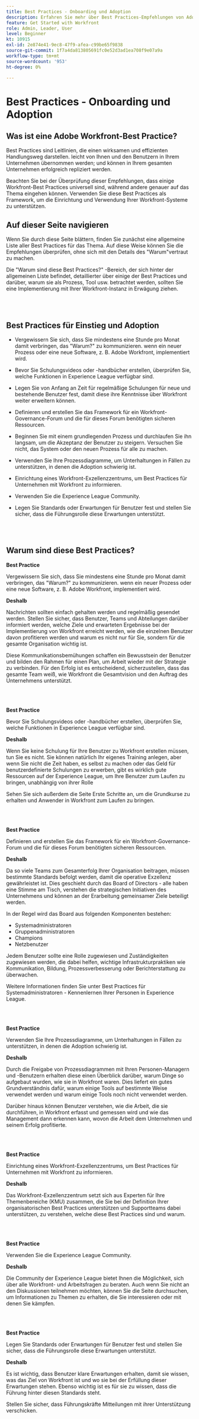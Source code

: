 ```yaml
---
title: Best Practices - Onboarding und Adoption
description: Erfahren Sie mehr über Best Practices-Empfehlungen von Adobe Workfront-Experten zum Onboarding von Benutzern in Workfront und zur Erhöhung der Benutzerakzeptanz.
feature: Get Started with Workfront
role: Admin, Leader, User
level: Beginner
kt: 10915
exl-id: 2e874e41-9ec8-47f9-afea-c99be65f9838
source-git-commit: 1f7a4da813805691fc0e52d3ad1ea708f9e07a9a
workflow-type: tm+mt
source-wordcount: '953'
ht-degree: 0%

---
```


# Best Practices - Onboarding und Adoption

## Was ist eine Adobe Workfront-Best Practice?

Best Practices sind Leitlinien, die einen wirksamen und effizienten Handlungsweg darstellen. leicht von Ihnen und den Benutzern in Ihrem Unternehmen übernommen werden; und können in Ihrem gesamten Unternehmen erfolgreich repliziert werden.

Beachten Sie bei der Überprüfung dieser Empfehlungen, dass einige Workfront-Best Practices universell sind, während andere genauer auf das Thema eingehen können. Verwenden Sie diese Best Practices als Framework, um die Einrichtung und Verwendung Ihrer Workfront-Systeme zu unterstützen.

## Auf dieser Seite navigieren

Wenn Sie durch diese Seite blättern, finden Sie zunächst eine allgemeine Liste aller Best Practices für das Thema. Auf diese Weise können Sie die Empfehlungen überprüfen, ohne sich mit den Details des &quot;Warum&quot;vertraut zu machen.

Die &quot;Warum sind diese Best Practices?&quot; -Bereich, der sich hinter der allgemeinen Liste befindet, detaillierter über einige der Best Practices und darüber, warum sie als Prozess, Tool usw. betrachtet werden, sollten Sie eine Implementierung mit Ihrer Workfront-Instanz in Erwägung ziehen.

</br>
</br>

## Best Practices für Einstieg und Adoption

* Vergewissern Sie sich, dass Sie mindestens eine Stunde pro Monat damit verbringen, das &quot;Warum?&quot; zu kommunizieren. wenn ein neuer Prozess oder eine neue Software, z. B. Adobe Workfront, implementiert wird.

* Bevor Sie Schulungsvideos oder -handbücher erstellen, überprüfen Sie, welche Funktionen in Experience League verfügbar sind.

* Legen Sie von Anfang an Zeit für regelmäßige Schulungen für neue und bestehende Benutzer fest, damit diese ihre Kenntnisse über Workfront weiter erweitern können.

* Definieren und erstellen Sie das Framework für ein Workfront-Governance-Forum und die für dieses Forum benötigten sicheren Ressourcen.

* Beginnen Sie mit einem grundlegenden Prozess und durchlaufen Sie ihn langsam, um die Akzeptanz der Benutzer zu steigern. Versuchen Sie nicht, das System oder den neuen Prozess für alle zu machen.

* Verwenden Sie Ihre Prozessdiagramme, um Unterhaltungen in Fällen zu unterstützen, in denen die Adoption schwierig ist.

* Einrichtung eines Workfront-Exzellenzzentrums, um Best Practices für Unternehmen mit Workfront zu informieren.

* Verwenden Sie die Experience League Community.

* Legen Sie Standards oder Erwartungen für Benutzer fest und stellen Sie sicher, dass die Führungsrolle diese Erwartungen unterstützt.

</br>
</br>


## Warum sind diese Best Practices?

**Best Practice**

Vergewissern Sie sich, dass Sie mindestens eine Stunde pro Monat damit verbringen, das &quot;Warum?&quot; zu kommunizieren. wenn ein neuer Prozess oder eine neue Software, z. B. Adobe Workfront, implementiert wird.

**Deshalb**

Nachrichten sollten einfach gehalten werden und regelmäßig gesendet werden. Stellen Sie sicher, dass Benutzer, Teams und Abteilungen darüber informiert werden, welche Ziele und erwarteten Ergebnisse bei der Implementierung von Workfront erreicht werden, wie die einzelnen Benutzer davon profitieren werden und warum es nicht nur für Sie, sondern für die gesamte Organisation wichtig ist.

Diese Kommunikationsbemühungen schaffen ein Bewusstsein der Benutzer und bilden den Rahmen für einen Plan, um Arbeit wieder mit der Strategie zu verbinden. Für den Erfolg ist es entscheidend, sicherzustellen, dass das gesamte Team weiß, wie Workfront die Gesamtvision und den Auftrag des Unternehmens unterstützt.

</br>
</br>

**Best Practice**

Bevor Sie Schulungsvideos oder -handbücher erstellen, überprüfen Sie, welche Funktionen in Experience League verfügbar sind.

**Deshalb**

Wenn Sie keine Schulung für Ihre Benutzer zu Workfront erstellen müssen, tun Sie es nicht. Sie können natürlich Ihr eigenes Training anlegen, aber wenn Sie nicht die Zeit haben, es selbst zu machen oder das Geld für benutzerdefinierte Schulungen zu erwerben, gibt es wirklich gute Ressourcen auf der Experience League, um Ihre Benutzer zum Laufen zu bringen, unabhängig von ihrer Rolle

Sehen Sie sich außerdem die Seite Erste Schritte an, um die Grundkurse zu erhalten und Anwender in Workfront zum Laufen zu bringen.

</br>
</br>

**Best Practice**

Definieren und erstellen Sie das Framework für ein Workfront-Governance-Forum und die für dieses Forum benötigten sicheren Ressourcen.

**Deshalb**

Da so viele Teams zum Gesamterfolg Ihrer Organisation beitragen, müssen bestimmte Standards befolgt werden, damit die operative Exzellenz gewährleistet ist. Dies geschieht durch das Board of Directors - alle haben eine Stimme am Tisch, verstehen die strategischen Initiativen des Unternehmens und können an der Erarbeitung gemeinsamer Ziele beteiligt werden.

In der Regel wird das Board aus folgenden Komponenten bestehen:

* Systemadministratoren
* Gruppenadministratoren
* Champions
* Netzbenutzer


Jedem Benutzer sollte eine Rolle zugewiesen und Zuständigkeiten zugewiesen werden, die dabei helfen, wichtige Infrastrukturpraktiken wie Kommunikation, Bildung, Prozessverbesserung oder Berichterstattung zu überwachen.

Weitere Informationen finden Sie unter Best Practices für Systemadministratoren - Kennenlernen Ihrer Personen in Experience League.

</br>
</br>

**Best Practice**

Verwenden Sie Ihre Prozessdiagramme, um Unterhaltungen in Fällen zu unterstützen, in denen die Adoption schwierig ist.

**Deshalb**

Durch die Freigabe von Prozessdiagrammen mit Ihren Personen-Managern und -Benutzern erhalten diese einen Überblick darüber, warum Dinge so aufgebaut wurden, wie sie in Workfront waren. Dies liefert ein gutes Grundverständnis dafür, warum einige Tools auf bestimmte Weise verwendet werden und warum einige Tools noch nicht verwendet werden.

Darüber hinaus können Benutzer verstehen, wie die Arbeit, die sie durchführen, in Workfront erfasst und gemessen wird und wie das Management dann erkennen kann, wovon die Arbeit dem Unternehmen und seinem Erfolg profitierte.

</br>
</br>

**Best Practice**

Einrichtung eines Workfront-Exzellenzzentrums, um Best Practices für Unternehmen mit Workfront zu informieren.

**Deshalb**

Das Workfront-Exzellenzzentrum setzt sich aus Experten für Ihre Themenbereiche (KMU) zusammen, die Sie bei der Definition Ihrer organisatorischen Best Practices unterstützen und Supportteams dabei unterstützen, zu verstehen, welche diese Best Practices sind und warum.

</br>
</br>

**Best Practice**

Verwenden Sie die Experience League Community.

**Deshalb**

Die Community der Experience League bietet Ihnen die Möglichkeit, sich über alle Workfront- und Arbeitsfragen zu beraten. Auch wenn Sie nicht an den Diskussionen teilnehmen möchten, können Sie die Seite durchsuchen, um Informationen zu Themen zu erhalten, die Sie interessieren oder mit denen Sie kämpfen.

</br>
</br>


**Best Practice**

Legen Sie Standards oder Erwartungen für Benutzer fest und stellen Sie sicher, dass die Führungsrolle diese Erwartungen unterstützt.

**Deshalb**

Es ist wichtig, dass Benutzer klare Erwartungen erhalten, damit sie wissen, was das Ziel von Workfront ist und wo sie bei der Erfüllung dieser Erwartungen stehen. Ebenso wichtig ist es für sie zu wissen, dass die Führung hinter diesen Standards steht.


Stellen Sie sicher, dass Führungskräfte Mitteilungen mit ihrer Unterstützung verschicken.
